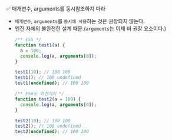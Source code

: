 ✅ 매개변수, arguments를 동시참조하지 마라

* `매개변수`, `arguments`를 `동시에 사용`하는 것은 권장되지 않는다.
* 엔진 자체의 불완전한 설계 때문.(`arguments`는 이제 비 권장 요소이다.)
  ```javascript
  /** ES5 */
  function test1(a) {
    a = 100;
    console.log(a, arguments[0]);
  }

  test1(10); // 100 100
  test1(); // 100 undefined
  test1(undefined); // 100 100

  /** ES6도 마찬가지 */
  function test2(a = 100) {
    console.log(a, arguments[0]);
  }

  test2(10); // 100 100
  test2(); // 100 undefined
  test2(undefined); // 100 100
  ```